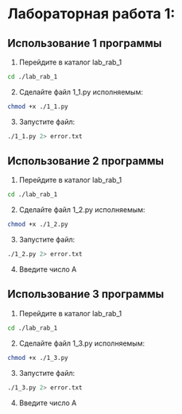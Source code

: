 # Лабораторная работа 1:

## Использование 1 программы
1. Перейдите в каталог lab_rab_1
```bash
cd ./lab_rab_1
```
2. Сделайте файл 1_1.py исполняемым:
```bash
chmod +x ./1_1.py
```
3. Запустите файл:
```bash
./1_1.py 2> error.txt
```
## Использование 2 программы
1. Перейдите в каталог lab_rab_1
```bash
cd ./lab_rab_1
```
2. Сделайте файл 1_2.py исполняемым:
```bash
chmod +x ./1_2.py
```
3. Запустите файл:
```bash
./1_2.py 2> error.txt
```
4. Введите число A

## Использование 3 программы
1. Перейдите в каталог lab_rab_1
```bash
cd ./lab_rab_1
```
2. Сделайте файл 1_3.py исполняемым:
```bash
chmod +x ./1_3.py
```
3. Запустите файл:
```bash
./1_3.py 2> error.txt
```
4. Введите число A
